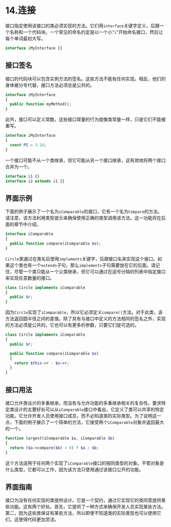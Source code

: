 # 14.连接

接口指定使用该接口的类必须实现的方法。它们用`interface`关键字定义，后跟一个名称和一个代码块。一个常见的命名约定是以一个小“`i`”开始命名接口，然后让每个单词最初大写。

```php
interface iMyInterface {}

```

## 接口签名

接口的代码块可以包含实例方法的签名。这些方法不能有任何实现。相反，他们的身体被分号代替。接口方法必须总是公共的。

```php
interface iMyInterface
{
  public function myMethod();
}

```

此外，接口可以定义常数。这些接口常量的行为就像类常量一样，只是它们不能被重写。

```php
interface iMyInterface
{
  const PI = 3.14;
}

```

一个接口可能不从一个类继承，但它可能从另一个接口继承，这有效地将两个接口合并为一个。

```php
interface i1 {}
interface i2 extends i1 {}

```

## 界面示例

下面的例子展示了一个名为`iComparable`的接口，它有一个名为`Compare`的方法。请注意，该方法利用类型提示来确保使用正确的类型调用该方法。这一功能将在后面的章节中介绍。

```php
interface iComparable
{
  public function compare(iComparable $o);
}

```

`Circle`类通过在类名后使用`implements`关键字，后跟接口名来实现这个接口。如果这个类也有一个`extends`子句，那么`implements`子句需要放在它的后面。请记住，尽管一个类只能从一个父类继承，但它可以通过在逗号分隔的列表中指定接口来实现任意数量的接口。

```php
class Circle implements iComparable
{
  public $r;
}

```

因为`Circle`实现了`iComparable`，所以它必须定义`compare()`方法。对于此类，该方法返回圆半径之间的差值。除了具有与接口中定义的方法相同的签名之外，实现的方法必须是公共的。它也可以有更多的参数，只要它们是可选的。

```php
class Circle implements iComparable
{
  public $r;

  public function compare(iComparable $o)
  {
    return $this->r - $o->r;
  }
}

```

## 接口用法

接口允许类设计的多重继承，而没有与允许功能的多重继承相关的复杂性。要求特定类设计的主要好处可以从`iComparable`接口中看出，它定义了类可以共享的特定功能。它允许开发人员使用接口成员，而不必知道类的实际类型。为了说明这一点，下面的例子展示了一个简单的方法，它接受两个`iComparable`对象并返回最大的一个。

```php
function largest(iComparable $a, iComparable $b)
{
  return ($a->compare($b) > 0) ? $a : $b;
}

```

这个方法适用于任何两个实现了`iComparable`接口的相同类型的对象。不管对象是什么类型，它都可以工作，因为该方法只使用通过该接口公开的功能。

## 界面指南

接口为没有任何实现的类提供设计。它是一个契约，通过它实现它的类同意提供某些功能。这有两个好处。首先，它提供了一种方式来确保开发人员实现某些方法。第二，因为这些类保证有某些方法，所以即使不知道类的实际类型也可以使用它们，这使得代码更加灵活。